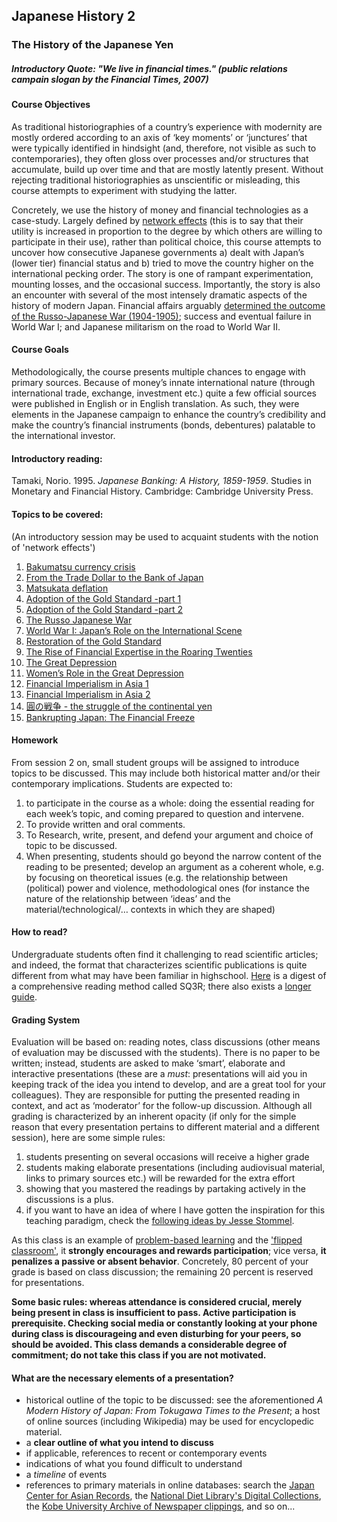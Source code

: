 ## Japanese History 2

### The History of the Japanese Yen

##### Introductory Quote: "We live in financial times." (public relations campain slogan by the Financial Times, 2007)

#### Course Objectives

As traditional historiographies of a country’s experience with modernity are mostly ordered according to an axis of ‘key moments’ or ‘junctures’ that were typically identified in hindsight (and, therefore, not visible as such to contemporaries), they often gloss over processes and/or structures that accumulate, build up over time and that are mostly latently present. Without rejecting traditional historiographies as unscientific or misleading, this course attempts to experiment with studying the latter.

Concretely, we use the history of money and financial technologies as a case-study. Largely defined by [network effects](https://en.wikipedia.org/wiki/Network_effect) (this is to say that their utility is increased in proportion to the degree by which others are willing to participate in their use), rather than political choice, this course attempts to uncover how consecutive Japanese governments a) dealt with Japan’s (lower tier) financial status and b) tried to move the country higher on the international pecking order. 
The story is one of rampant experimentation, mounting losses, and the occasional success. Importantly, the story is also an encounter with several of the most intensely dramatic aspects of the history of modern Japan. Financial affairs arguably [determined the outcome of the Russo-Japanese War (1904-1905)](https://en.wikipedia.org/wiki/Russo-Japanese_War#Financing); success and eventual failure in World War I; and Japanese militarism on the road to World War II.

#### Course Goals

Methodologically, the course presents multiple chances to engage with primary sources. Because of money’s innate international nature (through international trade, exchange, investment etc.) quite a few official sources were published in English or in English translation. As such, they were elements in the Japanese campaign to enhance the country’s credibility and make the country’s financial instruments (bonds, debentures) palatable to the international investor.

#### Introductory reading:

Tamaki, Norio. 1995. *Japanese Banking: A History, 1859-1959*. Studies in Monetary and Financial History. Cambridge: Cambridge University Press.

#### Topics to be covered:

(An introductory session may be used to acquaint students with the notion of 'network effects')

1. [Bakumatsu currency crisis](https://github.com/michaelschiltz/Japanese_History_2/blob/master/session%2001%20-%20Bakumatsu%20currency%20crisis.md)
2. [From the Trade Dollar to the Bank of Japan](https://github.com/michaelschiltz/Japanese_History_2/blob/master/session%2002%20-%20From%20the%20Trade%20Dollar%20to%20the%20Bank%20of%20Japan.md)
3. [Matsukata deflation](https://github.com/michaelschiltz/Japanese_History_2/blob/master/session%2003%20-%20Matsukata%20deflation.md)
4. [Adoption of the Gold Standard -part 1](https://github.com/michaelschiltz/Japanese_History_2/blob/master/session%2004%20-%20Adoption%20of%20the%20Gold%20Standard%201.md)
5. [Adoption of the Gold Standard -part 2](https://github.com/michaelschiltz/Japanese_History_2/blob/master/session%2005%20-%20Adoption%20of%20the%20Gold%20Standard%202.md)
6. [The Russo Japanese War](https://github.com/michaelschiltz/Japanese_History_2/blob/master/session%2006%20-%20Russo%20Japanese%20War.md)
7. [World War I: Japan’s Role on the International Scene](https://github.com/michaelschiltz/Japanese_History_2/blob/master/session%2007%20-%20World%20War%20I:%20Japan%E2%80%99s%20Role%20on%20the%20International%20Scene.md)
8. [Restoration of the Gold Standard](https://github.com/michaelschiltz/Japanese_History_2/blob/master/session%2008%20-%20Restoration%20of%20the%20Gold%20Standard.md)
9. [The Rise of Financial Expertise in the Roaring Twenties](https://github.com/michaelschiltz/Japanese_History_2/blob/master/session%2009%20-%20The%20Rise%20of%20Financial%20Expertise%20in%20the%20Roaring%20Twenties.md)
10. [The Great Depression](https://github.com/michaelschiltz/Japanese_History_2/blob/master/session%2010%20-%20The%20Great%20Depression.md)
11. [Women’s Role in the Great Depression](https://github.com/michaelschiltz/Japanese_History_2/blob/master/session%2011%20-%20Women%E2%80%99s%20Role%20in%20the%20Great%20Depression.md)
12. [Financial Imperialism in Asia 1](https://github.com/michaelschiltz/Japanese_History_2/blob/master/session%2012%20-%20Financial%20Imperialism%20in%20Asia%201.md)
13. [Financial Imperialism in Asia 2](https://github.com/michaelschiltz/Japanese_History_2/blob/master/session%2013%20-%20Financial%20Imperialism%20in%20Asia%202.md)
14. [圓の戦争 - the struggle of the continental yen](https://github.com/michaelschiltz/Japanese_History_2/blob/master/session%2014%20-%20%E5%9C%93%E3%81%AE%E6%88%A6%E4%BA%89%20-%20the%20struggle%20of%20the%20continental%20yen.md)
15. [Bankrupting Japan: The Financial Freeze](https://github.com/michaelschiltz/Japanese_History_2/blob/master/session%2015%20-%20Bankrupting%20Japan:%20The%20Financial%20Freeze.md)

#### Homework

From session 2 on, small student groups will be assigned to introduce topics to be discussed. This may include both historical matter and/or their contemporary implications.
Students are expected to:
1. to participate in the course as a whole: doing the essential reading for each week’s topic, and coming prepared to question and intervene.
2. To provide written and oral comments.
3. To Research, write, present, and defend your argument and choice of topic to be discussed.
4. When presenting, students should go beyond the narrow content of the reading to be presented; develop an argument as a coherent whole, e.g. by focusing on theoretical issues (e.g. the relationship between (political) power and violence, methodological ones (for instance the nature of the relationship between ‘ideas’ and the material/technological/… contexts in which they are shaped)

#### How to read?

Undergraduate students often find it challenging to read scientific articles; and indeed, the format that characterizes scientific publications is quite different from what may have been familiar in highschool. [Here](https://en.wikipedia.org/wiki/SQ3R) is a digest of a comprehensive reading method called SQ3R; there also exists a [longer guide](https://www.ucc.vt.edu/academic_support/online_study_skills_workshops/SQ3R_improving_reading_comprehension.html). 

#### Grading System

Evaluation will be based on: reading notes, class discussions (other means of evaluation may be discussed with the students). There is no paper to be written; instead, students are asked to make ‘smart’, elaborate and interactive presentations (these are a *must*: presentations will aid you in keeping track of the idea you intend to develop, and are a great tool for your colleagues). They are responsible for putting the presented reading in context, and act as ‘moderator’ for the follow-up discussion.
Although all grading is characterized by an inherent opacity (if only for the simple reason that every presentation pertains to different material and a different session), here are some simple rules:

1. students presenting on several occasions will receive a higher grade
2. students making elaborate presentations (including audiovisual material, links to primary sources etc.) will be rewarded for the extra effort
3. showing that you mastered the readings by partaking actively in the discussions is a plus.
4. if you want to have an idea of where I have gotten the inspiration for this teaching paradigm, check the [following ideas by Jesse Stommel](https://www.jessestommel.com/ungrading-a-bibliography/).


As this class is an example of [problem-based learning](https://en.wikipedia.org/wiki/Problem-based_learning) and the ['flipped classroom'](https://en.wikipedia.org/wiki/Flipped_classroom), it **strongly encourages and rewards participation**; vice versa, **it penalizes a passive or absent behavior**. Concretely, 80 percent of your grade is based on class discussion; the remaining 20 percent is reserved for presentations.

**Some basic rules: whereas attendance is considered crucial, merely being present in class is insufficient to pass. Active participation is prerequisite. Checking social media or constantly looking at your phone during class is discourageing and even disturbing for your peers, so should be avoided. This class demands a considerable degree of commitment; do not take this class if you are not motivated.**

#### What are the necessary elements of a presentation?

* historical outline of the topic to be discussed: see the aforementioned *A Modern History of Japan: From Tokugawa Times to the Present*; a host of online sources (including Wikipedia) may be used for encyclopedic material.
* a **clear outline of what you intend to discuss**
* if applicable, references to recent or contemporary events
* indications of what you found difficult to understand
* a *timeline* of events
* references to primary materials in online databases: search the [Japan Center for Asian Records](https://www.jacar.go.jp/), the [National Diet Library's Digital Collections](http://dl.ndl.go.jp/), the [Kobe University Archive of Newspaper clippings](http://www.lib.kobe-u.ac.jp/sinbun/index.html), and so on...
